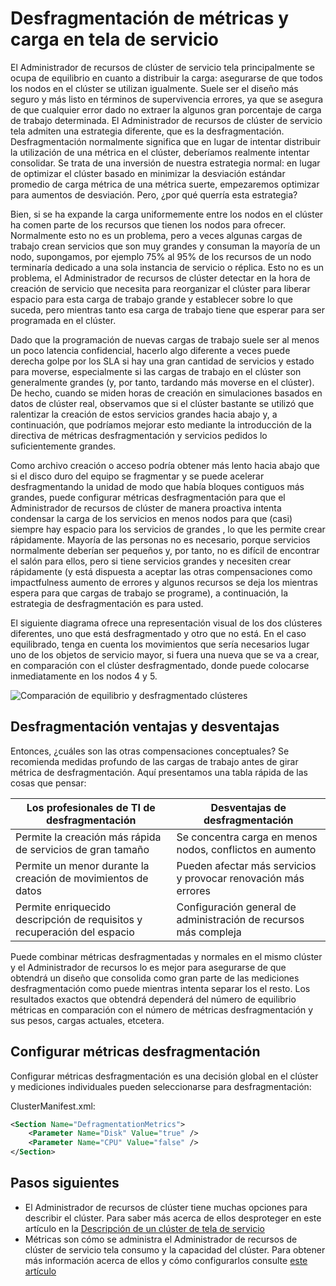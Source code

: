 <properties
   pageTitle="Desfragmentación de métricas en tela servicio Azure | Microsoft Azure"
   description="Información general sobre uso desfragmentación o embalaje como una estrategia de métricas en tela de servicio"
   services="service-fabric"
   documentationCenter=".net"
   authors="masnider"
   manager="timlt"
   editor=""/>

<tags
   ms.service="Service-Fabric"
   ms.devlang="dotnet"
   ms.topic="article"
   ms.tgt_pltfrm="NA"
   ms.workload="NA"
   ms.date="08/19/2016"
   ms.author="masnider"/>

# <a name="defragmentation-of-metrics-and-load-in-service-fabric"></a>Desfragmentación de métricas y carga en tela de servicio
El Administrador de recursos de clúster de servicio tela principalmente se ocupa de equilibrio en cuanto a distribuir la carga: asegurarse de que todos los nodos en el clúster se utilizan igualmente. Suele ser el diseño más seguro y más listo en términos de supervivencia errores, ya que se asegura de que cualquier error dado no extraer la algunos gran porcentaje de carga de trabajo determinada. El Administrador de recursos de clúster de servicio tela admiten una estrategia diferente, que es la desfragmentación. Desfragmentación normalmente significa que en lugar de intentar distribuir la utilización de una métrica en el clúster, deberíamos realmente intentar consolidar. Se trata de una inversión de nuestra estrategia normal: en lugar de optimizar el clúster basado en minimizar la desviación estándar promedio de carga métrica de una métrica suerte, empezaremos optimizar para aumentos de desviación. Pero, ¿por qué querría esta estrategia?

Bien, si se ha expande la carga uniformemente entre los nodos en el clúster ha comen parte de los recursos que tienen los nodos para ofrecer. Normalmente esto no es un problema, pero a veces algunas cargas de trabajo crean servicios que son muy grandes y consuman la mayoría de un nodo, supongamos, por ejemplo 75% al 95% de los recursos de un nodo terminaría dedicado a una sola instancia de servicio o réplica. Esto no es un problema, el Administrador de recursos de clúster detectar en la hora de creación de servicio que necesita para reorganizar el clúster para liberar espacio para esta carga de trabajo grande y establecer sobre lo que suceda, pero mientras tanto esa carga de trabajo tiene que esperar para ser programada en el clúster.

Dado que la programación de nuevas cargas de trabajo suele ser al menos un poco latencia confidencial, hacerlo algo diferente a veces puede derecha golpe por los SLA si hay una gran cantidad de servicios y estado para moverse, especialmente si las cargas de trabajo en el clúster son generalmente grandes (y, por tanto, tardando más moverse en el clúster). De hecho, cuando se miden horas de creación en simulaciones basados en datos de clúster real, observamos que si el clúster bastante se utilizó que ralentizar la creación de estos servicios grandes hacia abajo y, a continuación, que podríamos mejorar esto mediante la introducción de la directiva de métricas desfragmentación y servicios pedidos lo suficientemente grandes.

Como archivo creación o acceso podría obtener más lento hacia abajo que si el disco duro del equipo se fragmentar y se puede acelerar desfragmentando la unidad de modo que había bloques contiguos más grandes, puede configurar métricas desfragmentación para que el Administrador de recursos de clúster de manera proactiva intenta condensar la carga de los servicios en menos nodos para que (casi) siempre hay espacio para los servicios de grandes , lo que les permite crear rápidamente. Mayoría de las personas no es necesario, porque servicios normalmente deberían ser pequeños y, por tanto, no es difícil de encontrar el salón para ellos, pero si tiene servicios grandes y necesiten crear rápidamente (y está dispuesta a aceptar las otras compensaciones como impactfulness aumento de errores y algunos recursos se deja los mientras espera para que cargas de trabajo se programe), a continuación, la estrategia de desfragmentación es para usted.

El siguiente diagrama ofrece una representación visual de los dos clústeres diferentes, uno que está desfragmentado y otro que no está. En el caso equilibrado, tenga en cuenta los movimientos que sería necesarios lugar uno de los objetos de servicio mayor, si fuera una nueva que se va a crear, en comparación con el clúster desfragmentado, donde puede colocarse inmediatamente en los nodos 4 y 5.

![Comparación de equilibrio y desfragmentado clústeres][Image1]

## <a name="defragmentation-pros-and-cons"></a>Desfragmentación ventajas y desventajas
Entonces, ¿cuáles son las otras compensaciones conceptuales? Se recomienda medidas profundo de las cargas de trabajo antes de girar métrica de desfragmentación. Aquí presentamos una tabla rápida de las cosas que pensar:

| Los profesionales de TI de desfragmentación  | Desventajas de desfragmentación |
|----------------------|----------------------|
|Permite la creación más rápida de servicios de gran tamaño | Se concentra carga en menos nodos, conflictos en aumento
|Permite un menor durante la creación de movimientos de datos    | Pueden afectar más servicios y provocar renovación más errores
|Permite enriquecido descripción de requisitos y recuperación del espacio | Configuración general de administración de recursos más compleja

Puede combinar métricas desfragmentadas y normales en el mismo clúster y el Administrador de recursos lo es mejor para asegurarse de que obtendrá un diseño que consolida como gran parte de las mediciones desfragmentación como puede mientras intenta separar los el resto. Los resultados exactos que obtendrá dependerá del número de equilibrio métricas en comparación con el número de métricas desfragmentación y sus pesos, cargas actuales, etcetera.

## <a name="configuring-defragmentation-metrics"></a>Configurar métricas desfragmentación
Configurar métricas desfragmentación es una decisión global en el clúster y mediciones individuales pueden seleccionarse para desfragmentación:

ClusterManifest.xml:

```xml
<Section Name="DefragmentationMetrics">
    <Parameter Name="Disk" Value="true" />
    <Parameter Name="CPU" Value="false" />
</Section>
```

## <a name="next-steps"></a>Pasos siguientes
- El Administrador de recursos de clúster tiene muchas opciones para describir el clúster. Para saber más acerca de ellos desproteger en este artículo en la [Descripción de un clúster de tela de servicio](service-fabric-cluster-resource-manager-cluster-description.md)
- Métricas son cómo se administra el Administrador de recursos de clúster de servicio tela consumo y la capacidad del clúster. Para obtener más información acerca de ellos y cómo configurarlos consulte [este artículo](service-fabric-cluster-resource-manager-metrics.md)

[Image1]:./media/service-fabric-cluster-resource-manager-defragmentation-metrics/balancing-defrag-compared.png
